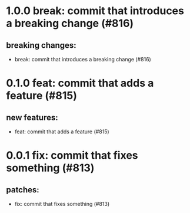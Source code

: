 # 1.0.0 break: commit that introduces a breaking change (#816)

## breaking changes:
* break: commit that introduces a breaking change (#816)

# 0.1.0 feat: commit that adds a feature (#815)

## new features:
* feat: commit that adds a feature (#815)

# 0.0.1 fix: commit that fixes something (#813)

## patches:
* fix: commit that fixes something (#813)

